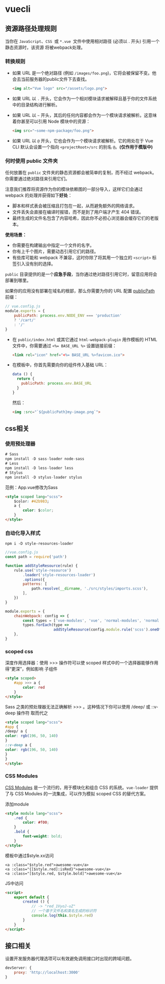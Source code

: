 # vuecli

## 资源路径处理规则

当你在 `JavaScript`、`CSS `或 `*.vue `文件中使用相对路径 (必须以 . 开头) 引用一个静态资源时，该资源 将被webpack处理。

### 转换规则

- 如果 URL 是一个绝对路径 (例如 `/images/foo.png`)，它将会被保留不变。他会去当前服务器的public文件下去查找。

  ```html
  <img alt="Vue logo" src="/assets/logo.png">
  ```

- 如果 URL 以 `.` 开头，它会作为一个相对模块请求被解释且基于你的文件系统中的目录结构进行解析。

- 如果 URL 以 `~` 开头，其后的任何内容都会作为一个模块请求被解析。这意味着你甚至可以引用 Node 模块中的资源：

  ```html
  <img src="~some-npm-package/foo.png">
  ```

- 如果 URL 以 `@` 开头，它也会作为一个模块请求被解析。它的用处在于 Vue CLI 默认会设置一个指向 `<projectRoot>/src` 的别名 `@`。**(仅作用于模版中)**

### 何时使用 public 文件夹

任何放置在 `public` 文件夹的静态资源都会被简单的复制，而不经过 webpack。你需要通过绝对路径来引用它们。

注意我们推荐将资源作为你的模块依赖图的一部分导入，这样它们会通过 webpack 的处理并获得如下**好处**：

- 脚本和样式表会被压缩且打包在一起，从而避免额外的网络请求。
- 文件丢失会直接在编译时报错，而不是到了用户端才产生 404 错误。
- 最终生成的文件名包含了内容哈希，因此你不必担心浏览器会缓存它们的老版本。

**使用场景：**

- 你需要在构建输出中指定一个文件的名字。
- 你有上千个图片，需要动态引用它们的路径。
- 有些库可能和 webpack 不兼容，这时你除了将其用一个独立的 `<script>` 标签引入没有别的选择。

`public` 目录提供的是一个**应急手段**，当你通过绝对路径引用它时，留意应用将会部署到哪里。

如果你的应用没有部署在域名的根部，那么你需要为你的 URL 配置 [publicPath](https://cli.vuejs.org/zh/config/#publicpath) 前缀：

```js
// vue.config.js
module.exports = {
    publicPath: process.env.NODE_ENV === 'production'
    ? '/cart/'
    : '/'
}
```

- 在 `public/index.html` 或其它通过 `html-webpack-plugin` 用作模板的 HTML 文件中，你需要通过 `<%= BASE_URL %>` 设置链接前缀：

  ```html
  <link rel="icon" href="<%= BASE_URL %>favicon.ico">
  ```

- 在模板中，你首先需要向你的组件传入基础 URL：

  ```js
  data () {
    return {
      publicPath: process.env.BASE_URL
    }
  }
  ```

  然后：

  ```html
  <img :src="`${publicPath}my-image.png`">
  ```

## css相关

### 使用预处理器

```js
# Sass
npm install -D sass-loader node-sass
# Less
npm install -D less-loader less
# Stylus
npm install -D stylus-loader stylus
```

范例：App.vue修改为Sass

```html
<style scoped lang="scss">
    $color: #42b983;
    a {
        color: $color;
    }
</style>

```

### 自动化导入样式

```
npm i -D style-resources-loader
```

```js
//vue.config.js
const path = require('path')

function addStyleResource(rule) {
    rule.use('style-resource')
        .loader('style-resources-loader')
        .options({
        patterns: [
            path.resolve(__dirname, './src/styles/imports.scss'),
        ],
    })
}

module.exports = {
    chainWebpack: config => {
        const types = ['vue-modules', 'vue', 'normal-modules', 'normal']
        types.forEach(type =>
                      addStyleResource(config.module.rule('scss').oneOf(type)))
    },
}
```

### scoped css

深度作用选择器：使用 >>> 操作符可以使 scoped 样式中的一个选择器能够作用得“更深”，例如影响 子组件

```html
<style scoped>
    #app >>> a {
        color: red
    }
</style>
```

Sass 之类的预处理器无法正确解析 >>> 。这种情况下你可以使用 /deep/ 或 ::v-deep 操作符 取而代之

```html
<style scoped lang="scss">
#app {
/deep/ a {
color: rgb(196, 50, 140)
}
::v-deep a {
color: rgb(196, 50, 140)
}
}
</style>

```

### CSS Modules

[CSS Modules](https://github.com/css-modules/css-modules) 是一个流行的，用于模块化和组合 CSS 的系统。`vue-loader` 提供了与 CSS Modules 的一流集成，可以作为模拟 scoped CSS 的替代方案。

添加module

```html
<style module lang="scss">
    .red {
        color: #f00;
    }
    .bold {
        font-weight: bold;
    }
</style>

```

模板中通过$style.xx访问

```
<a :class="$style.red">awesome-vue</a>
<a :class="{[$style.red]:isRed}">awesome-vue</a>
<a :class="[$style.red, $style.bold]">awesome-vue</a>
```

JS中访问

```html
<script>
    export default {
        created () {
            // -> "red_1VyoJ-uZ"
            // 一个基于文件名和类名生成的标识符
            console.log(this.$style.red)
        }
    }
</script>
```

## 接口相关

设置开发服务器代理选项可以有效避免调用接口时出现的跨域问题。

```js
devServer: {
    proxy: 'http://localhost:3000'
}

```

